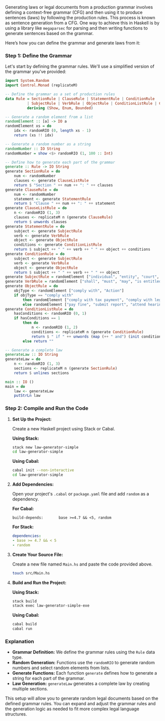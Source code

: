 Generating laws or legal documents from a production grammar involves defining a context-free grammar (CFG) and then using it to produce sentences (laws) by following the production rules. This process is known as sentence generation from a CFG. One way to achieve this in Haskell is by using a library like `megaparsec` for parsing and then writing functions to generate sentences based on the grammar.

Here’s how you can define the grammar and generate laws from it:

### Step 1: Define the Grammar

Let's start by defining the grammar rules. We'll use a simplified version of the grammar you've provided:

```haskell
import System.Random
import Control.Monad (replicateM)

-- Define the grammar as a set of production rules
data Rule = SectionRule | ClauseRule | StatementRule | ConditionRule
          | SubjectRule | VerbRule | ObjectRule | ConditionListRule | ClauseListRule
          deriving (Show, Enum, Bounded)

-- Generate a random element from a list
randomElement :: [a] -> IO a
randomElement xs = do
    idx <- randomRIO (0, length xs - 1)
    return (xs !! idx)

-- Generate a random number as a string
randomNumber :: IO String
randomNumber = show <$> randomRIO (1, 100 :: Int)

-- Define how to generate each part of the grammar
generate :: Rule -> IO String
generate SectionRule = do
    num <- randomNumber
    clauses <- generate ClauseListRule
    return $ "Section " ++ num ++ ": " ++ clauses
generate ClauseRule = do
    num <- randomNumber
    statement <- generate StatementRule
    return $ "Clause " ++ num ++ ": " ++ statement
generate ClauseListRule = do
    n <- randomRIO (1, 3)
    clauses <- replicateM n (generate ClauseRule)
    return $ unwords clauses
generate StatementRule = do
    subject <- generate SubjectRule
    verb <- generate VerbRule
    object <- generate ObjectRule
    conditions <- generate ConditionListRule
    return $ subject ++ " " ++ verb ++ " " ++ object ++ conditions
generate ConditionRule = do
    subject <- generate SubjectRule
    verb <- generate VerbRule
    object <- generate ObjectRule
    return $ subject ++ " " ++ verb ++ " " ++ object
generate SubjectRule = randomElement ["individual", "entity", "court", "ProperNoun"]
generate VerbRule = randomElement ["shall", "must", "may", "is entitled to"]
generate ObjectRule = do
    objType <- randomElement ["comply with", "Action"]
    if objType == "comply with"
        then randomElement ["comply with tax payment", "comply with legal obligations", "comply with regulations"]
        else randomElement ["pay fine", "submit report", "attend hearing"]
generate ConditionListRule = do
    hasConditions <- randomRIO (0, 1)
    if hasConditions == 1
        then do
            n <- randomRIO (1, 2)
            conditions <- replicateM n (generate ConditionRule)
            return $ " if " ++ unwords (map (++ " and") (init conditions) ++ [last conditions])
        else return ""

-- Generate a complete law
generateLaw :: IO String
generateLaw = do
    n <- randomRIO (1, 3)
    sections <- replicateM n (generate SectionRule)
    return $ unlines sections

main :: IO ()
main = do
    law <- generateLaw
    putStrLn law
```

### Step 2: Compile and Run the Code

1. **Set Up the Project:**

   Create a new Haskell project using Stack or Cabal.

   **Using Stack:**

   ```sh
   stack new law-generator-simple
   cd law-generator-simple
   ```

   **Using Cabal:**

   ```sh
   cabal init --non-interactive
   cd law-generator-simple
   ```

2. **Add Dependencies:**

   Open your project's `.cabal` or `package.yaml` file and add `random` as a dependency.

   **For Cabal:**

   ```cabal
   build-depends:       base >=4.7 && <5, random
   ```

   **For Stack:**

   ```yaml
   dependencies:
   - base >= 4.7 && < 5
   - random
   ```

3. **Create Your Source File:**

   Create a new file named `Main.hs` and paste the code provided above.

   ```sh
   touch src/Main.hs
   ```

4. **Build and Run the Project:**

   **Using Stack:**

   ```sh
   stack build
   stack exec law-generator-simple-exe
   ```

   **Using Cabal:**

   ```sh
   cabal build
   cabal run
   ```

### Explanation

- **Grammar Definition:** We define the grammar rules using the `Rule` data type.
- **Random Generation:** Functions use the `randomRIO` to generate random numbers and select random elements from lists.
- **Generate Functions:** Each function `generate` defines how to generate a string for each part of the grammar.
- **Law Generation:** `generateLaw` generates a complete law by creating multiple sections.

This setup will allow you to generate random legal documents based on the defined grammar rules. You can expand and adjust the grammar rules and the generation logic as needed to fit more complex legal language structures.
